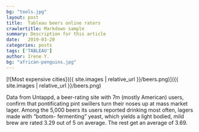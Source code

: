 ```yaml
---
bg: "tools.jpg"
layout: post
title:  Tableau beers online raters
crawlertitle: Markdown sample
summary: Description for this article
date:   2019-03-20
categories: posts
tags: ['TABLEAU']
author: Irene Y.
bg: "african-penguins.jpg"
---
```


[![Most expensive cities]({{ site.images | relative_url }}/beers.png)]({{ site.images | relative_url }}/beers.png)


Data from Untappd, a beer-rating site with 7m (mostly American) users, confirm that pontificating pint swillers turn their noses up at mass market lager. Among the 5,000 beers its users reported drinking most often, lagers made with “bottom- fermenting” yeast, which yields a light bodied, mild brew are rated 3.29 out of 5 on average. The rest get an average of 3.69.

